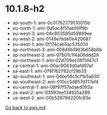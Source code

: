
 # 10.1.8-h2
- ap-south-1: ami-0c01762779510015b
- eu-north-1: ami-0d5ac4f55abf6ff9b
- eu-west-3: ami-04c853595d59899ee
- eu-west-2: ami-0149e7ede0e420687
- eu-west-1: ami-0f174cab5ac52507d
- ap-northeast-3: ami-00846b1963b658b6b
- ap-northeast-2: ami-07b01c1f4a06ddd29
- ap-northeast-1: ami-02d709ec0811d47c1
- ca-central-1: ami-00ac9043d0afd97af
- sa-east-1: ami-078f162782cf29b33
- ap-southeast-1: ami-0dbe59c5cf1b5a630
- ap-southeast-2: ami-010cc5d857d717ef4
- eu-central-1: ami-08f97f57adaed093a
- us-east-2: ami-03993ee134935a289
- us-west-2: ami-00b528794220fc83e

[Go back to aws.md](../../aws.md) 

